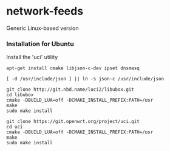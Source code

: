 # network-feeds
Generic Linux-based version

### Installation for Ubuntu

Install the 'uci' utility

    apt-get install cmake libjson-c-dev ipset dnsmasq
    
    [ -d /usr/include/json ] || ln -s json-c /usr/include/json
    
    git clone http://git.nbd.name/luci2/libubox.git
    cd libubox
    cmake -DBUILD_LUA=off -DCMAKE_INSTALL_PREFIX:PATH=/usr
    make
    sudo make install
    
    git clone https://git.openwrt.org/project/uci.git
    cd uci
    cmake -DBUILD_LUA=off -DCMAKE_INSTALL_PREFIX:PATH=/usr
    make
    sudo make install

